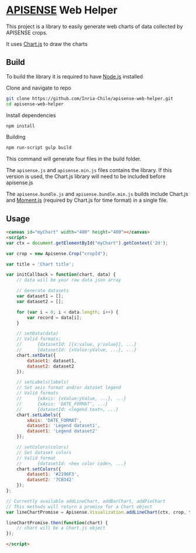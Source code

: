 # [APISENSE](https://apisense.io/) Web Helper

This project is a library to easily generate web charts of data collected by APISENSE crops.

It uses [Chart.js](http://www.chartjs.org/) to draw the charts

## Build

To build the library it is required to have [Node.js](https://nodejs.org/en/download/) installed

Clone and navigate to repo

```bash
git clone https://github.com/Inria-Chile/apisense-web-helper.git
cd apisense-web-helper
```

Install dependencies

```bash
npm install
```

Building

```bash
npm run-script gulp build
```

This command will generate four files in the build folder.

The `apisense.js` and `apisense.min.js` files contains the library. If this version is used, the Chart.js library will need to be included before apisense.js

The `apisense.bundle.js` and `apisense.bundle.min.js` builds include Chart.js and [Moment.js](http://momentjs.com/) (required by Chart.js for time format) in a single file.

## Usage

```html
<canvas id="myChart" width="400" height="400"></canvas>
<script>
var ctx = document.getElementById("myChart").getContext('2d');

var crop = new Apisense.Crop("cropId");

var title = 'Chart title';

var initCallback = function(chart, data) {
    // data will be your raw data json array

    // Generate datasets
    var dataset1 = [];
    var dataset2 = [];

    for (var i = 0; i < data.length; i++) {
        var record = data[i];
    }

    // setData(data)
    // Valid formats:
    //      {datasetId: [{x:value, y:value}], ...}
    //      {datasetId: {xValue:yValue, ...}, ...}
    chart.setData({
        dataset1: dataset1,
        dataset2: dataset2
    });

    // setLabels(labels)
    // Set axis format and/or dataset legend
    // Valid formats
    //      {xAxis: {xValue:yValue, ...}, ...}
    //      {xAxis: 'DATE_FORMAT', ...}
    //      {datasetId: <legend text>, ...}
    chart.setLabels({
        xAxis: 'DATE_FORMAT',
        dataset1: 'Legend dataset1',
        dataset1: 'Legend dataset2'
    });

    // setColors(colors)
    // Set dataset colors
    // Valid format
    //      {datasetId: <hex color code>, ...}
    chart.setColors({
        dataset1: '#2196F3',
        dataset2: '7CB342'
    });
};

// Currently available addLineChart, addBarChart, addPieChart
// This methods will return a promise for a Chart object
var lineChartPromise = Apisense.Visualization.addLineChart(ctx, crop, title, initCallback);

lineChartPromise.then(function(chart) {
    // chart will be a Chart.js object
});

</script>
```
